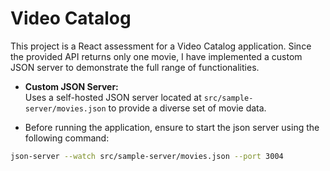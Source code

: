 # Video Catalog

This project is a React assessment for a Video Catalog application. Since the provided API returns only one movie, I have implemented a custom JSON server to demonstrate the full range of functionalities.



- **Custom JSON Server:**  
  Uses a self-hosted JSON server located at `src/sample-server/movies.json` to provide a diverse set of movie data.

- Before running the application, ensure to start the json server using the following command:
```bash
json-server --watch src/sample-server/movies.json --port 3004
``` 